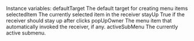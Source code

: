 Instance variables:
	defaultTarget 	<Object>				The default target for creating menu items
	selectedItem		<MenuItemMorph> 	The currently selected item in the receiver
	stayUp 			<Boolean>			True if the receiver should stay up after clicks
	popUpOwner 	<MenuItemMorph>	The menu item that automatically invoked the receiver, if any.
	activeSubMenu 	<MenuMorph>		The currently active submenu.